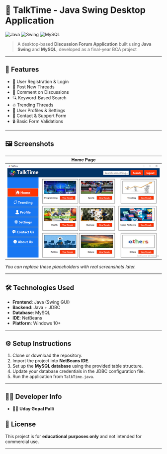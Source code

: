 # 🧵 TalkTime - Java Swing Desktop Application

![Java](https://img.shields.io/badge/Language-Java-blue)
![Swing](https://img.shields.io/badge/GUI-Java%20Swing-orange)
![MySQL](https://img.shields.io/badge/Database-MySQL-brightgreen)


> A desktop-based **Discussion Forum Application** built using **Java Swing** and **MySQL**, developed as a final-year BCA project

---

## 📌 Features

- 📝 User Registration & Login  
- 🧵 Post New Threads  
- 💬 Comment on Discussions  
- 🔍 Keyword-Based Search  
- 🔥 Trending Threads  
- 👤 User Profiles & Settings  
- 📩 Contact & Support Form  
- 🔒 Basic Form Validations  

---

## 🖼️ Screenshots

| Home Page |
|-----------|
| ![Home](https://github.com/udaypalli/TalkTime/blob/main/src/main/resources/images/Picture1.png?raw=true) |


*You can replace these placeholders with real screenshots later.*

---

## 🛠️ Technologies Used

- **Frontend**: Java (Swing GUI)
- **Backend**: Java + JDBC
- **Database**: MySQL
- **IDE**: NetBeans
- **Platform**: Windows 10+

---

## ⚙️ Setup Instructions

1. Clone or download the repository.
2. Import the project into **NetBeans IDE**.
3. Set up the **MySQL database** using the provided table structure.
4. Update your database credentials in the JDBC configuration file.
5. Run the application from `TalkTime.java`.

---

## 🧑‍💻 Developer Info

- 👨‍🎓 **Uday Gopal Palli**  




## 📄 License

This project is for **educational purposes only** and not intended for commercial use.

---

